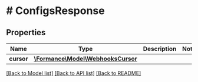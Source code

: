 # # ConfigsResponse

## Properties

Name | Type | Description | Notes
------------ | ------------- | ------------- | -------------
**cursor** | [**\Formance\Model\WebhooksCursor**](WebhooksCursor.md) |  |

[[Back to Model list]](../../README.md#models) [[Back to API list]](../../README.md#endpoints) [[Back to README]](../../README.md)
